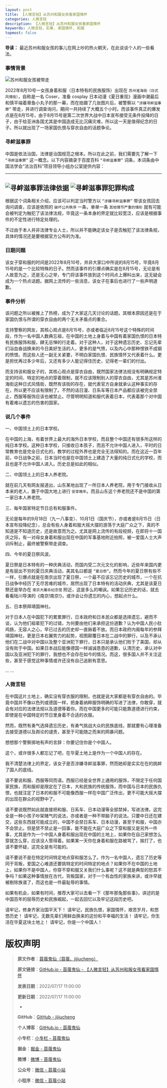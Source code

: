 ```yaml
---
layout: post
title: 【人微言轻】从苏州和服女孩看家国情怀
categories: 人微言轻
description: 【人微言轻】从苏州和服女孩看家国情怀
keywords: 人微言轻，实事, 家国情怀, 和服
topmost: false
---
```


**导读：**
最近苏州和服女孩的事儿在网上吵的热火朝天，在此谈谈个人的一些看法。

### 事情背景

![苏州和服女孩被带走](/images/TinyWords/2022-08-17-%E4%BA%BA%E5%BE%AE%E8%A8%80%E8%BD%BB-%E4%BB%8E%E8%8B%8F%E5%B7%9E%E5%92%8C%E6%9C%8D%E5%A5%B3%E5%AD%A9%E7%9C%8B%E5%AE%B6%E5%9B%BD%E6%83%85%E6%80%80-01.png)

2022年8月10号一女孩身着和服（日本特有的民族服饰）出现在 `苏州淮海街（日式风情街）`，自称是一名 Coser，准备 cosplay 日本动漫《夏日重现》漫画中潮最后和慎平端着章鱼小丸子的那一幕，而在拍摄了几张图片后，被警察以 `“涉嫌寻衅滋事罪”` 带走，并进行调查询问，期间一共持续了大概五个小时。而该事件真正的爆发点是在8月15号，由于8月15号是第二次世界大战中日本宣布接受无条件投降的日子，由于给亚洲各国尤其是中国造成无比沉痛灾难，所以这一天是值得纪念的日子。所以就出现了一场家国仇恨与穿衣自由的话题争论。

### 寻衅滋事罪

中国是依法治国，法律是治国规范之根本。所以在此之前，我们需要先了解一下 `“寻衅滋事罪”` 这一概念。以下内容摘录于百度百科 `“寻衅滋事罪”` 词条，本词条由中国法学会“法治百科”项目领导小组办公室提供内容：

------
![寻衅滋事罪法律依据](/images/TinyWords/2022-08-17-%E4%BA%BA%E5%BE%AE%E8%A8%80%E8%BD%BB-%E4%BB%8E%E8%8B%8F%E5%B7%9E%E5%92%8C%E6%9C%8D%E5%A5%B3%E5%AD%A9%E7%9C%8B%E5%AE%B6%E5%9B%BD%E6%83%85%E6%80%80-02.png)
![寻衅滋事罪犯罪构成](/images/TinyWords/2022-08-17-%E4%BA%BA%E5%BE%AE%E8%A8%80%E8%BD%BB-%E4%BB%8E%E8%8B%8F%E5%B7%9E%E5%92%8C%E6%9C%8D%E5%A5%B3%E5%AD%A9%E7%9C%8B%E5%AE%B6%E5%9B%BD%E6%83%85%E6%80%80-03.png)
------

根据这个词条相关介绍，应该可以判定当时警方以 `“涉嫌寻衅滋事罪”` 带该女孩回去询问调查，应该是依照的 `破坏公共秩序` 一条，单单一条 `其他情节严重的情形` 就有可能会被判定为触犯了该法律法规，毕竟这一条本身的界定就比较宽泛，应该是根据事件的不定性进行特定处理的。

不过由于本人并非法律专业人士，所以并不能确定该女子是否触犯了该法律条规，具体的情况还是要根据官方公布的为准。

### 日期问题

该女子穿和服的时间是2022年8月10号，并非大家口中所说的8月15号，毕竟8月15号的是一个比较特殊的日子。然而该事件的引爆点确实是在8月15号，无论是有人故意为之，还是无心之举，专门将该事件放到这个时间点上爆料出来，这无疑会成为一个热点话题。据网上流传的一些消息，该女子在事后也进行了一些声明道歉。

### 事件分析

该问题之所以被推上了热榜，成为了大家这几天讨论的话题。其根本原因还是在于家国仇恨与所谓的穿衣自由的两个无关矛盾点的重合。

支持警察的网友，其核心观点是8月15号，亦或者临近8月15号这个特殊的时间段，作为一名中国人数典忘祖，在中国的土地上身着与中国有着家国仇恨的日本特有民族服饰和服，肆无忌惮的行走着。对于这种人，对于这种遗忘历史、忘记先辈们浴血奋战换来的今日美好生活的人，更多的是气愤，以及内心中那种恨铁不成钢的愤恨。而这些人还一副无关紧要，不明白家国仇恨、民族情怀又代表着什么。更是担忧再过多少年后，又还有多少人能记得住历史，记得老一辈们的付出。

而支持该和服女子的，其核心观点是穿衣自由，既然国家法律法规没有明确规定特定的时间、特定的地点的穿着限制，就不应该限制别人的穿衣自由，尤其是苏州淮海街这种日式风情街，既然有该街的存在，就代表官方自身就承认这种事实的存在，所以更不应该有限制了。不然的话日漫、日系车等日本产品都应该被完全禁止，西服等服饰应该也被禁止。尽管明明知道和服代表着日本，代表着那个对中国有着难以遗忘的伤害的国家。

### 说几个事件

一、中国领土上的日本学校。

在中国的上海，有着世界上最大的海外日本学校，而且整个中国还有很多所这样的纯日本学校。这种日本学校，只接收日本孩子，而且不允许中国人进入，平时的日常教育也是完全日式化的，教学的过程外界也是完全无法得知的。而在这近一百年前，中日战争之前，日本当时也是在中国领土上建造了大量的纯日式化的学校，而且也是不允许中国人进入。历史总是如此的相似。

二、中国领土上的日本人养老院。

就在前几天有网友报道出，山东某地出现了一所日本人养老院，用于专门接收从日本来的老人，置于中国大地上进行 `安享晚年`。而且山东这个养老院还不是中国的第一家日本人养老院。

三、每年国家特定节日总有和服事件。

无论是每年的9月18日（九一八事变）、10月1日（国庆节），亦或者是8月15日（日本宣布投降纪念），总会有些人身着和服大摇大摆的游荡于大庭广众之下，真的不知道是不知道历史，还是故意而为之。尤其是网上流传的有段视频，在即将十一国庆之际，有一对母女身着和服出现在中国的军事基地附近拍照，被一爱国人士大声训斥制止，最终被警察带走调查。

四、今年的夏日祭风波。

夏日祭是日本特有的一种庆典活动，而国内受二次元文化的影响，近些年来国内更是有层出不穷的夏日庆典活动，美其名曰都是 `“夏日祭”`。然而今年的夏日祭有些不一样，引爆点就是在南京出现了夏日祭，一个最不应该忘记历史的城市，一个在抗日战争中经历了无尽苦难的城市，居然出现了日本特有的活动庆典，尤其是该夏日祭还是举办在 `南京大屠杀纪念馆` 附近，这是多么的嘲讽。如果忘记历史的话，就去看看陆川导演的《南京!南京!》，或许会让你遗忘的内心，想起点什么。

五、日本祭拜靖国神社。

对于日本人在中国犯下的累累罪行，日本政府和日本民众都是选择遗忘，避而不谈，认为他们祖辈犯下的过错，为何要由他们来承担这份道歉？认为中国人民小肚鸡肠，无容人之心，早已过去的历史却一直揪着不放。而日本政府内阁每年的参拜靖国神社，更是日本右翼势力的起势，视图颠覆日本在二战中的罪行，以及不承认他们在二战中对中国以及整个亚洲犯下罪行，日本只是承认他们败于了美国，却从没有败于中国。如果日本战后能像德国一样诚诚恳恳的道歉，认清历史，承认对中国以及亚洲犯下的罪行，我想也不会存在如今的情况。而这，很多国人并不关注这些，甚至于感觉这种事情或许还没有自己追剧有意思。

...
...

### 人微言轻

在中国这片土地上，确实没有穿衣服的限制，也就是说大家都是有穿衣自由的。毕竟中国并不像以色列或德国一样，把身着纳粹服饰明确的写进了法律，你敢穿，就会有对应的法律法规以及道德等着你。而在中国更多的可能只能靠道德进行约束，即使是在中国特定的节日里身着不合适的衣服。

然而，既然有勇气选择遗忘历史，有勇气挑战大众的民族底线，那就要有心理准备去接受道德以及舆论的谴责，甚至于可能随之而来的网暴问题。

想想那个警察掷地有声的言辞：你要记住你是个中国人。

这个，或许很多人都忘记了吧，在华夏土地上是作为一个中国人的存在。

我不清楚法律上的界定，该女子是否涉嫌寻衅滋事罪，然而她却是实实在在的挑衅了国人的底线。

请不要说和服、西服等同而语。西服已经是全世界上通用的服饰，不限定于任何国家民族，而和服却是限定在了日本，大和民族的传统服饰，而中国与日本的民族仇恨，也就注定了日本的和服不可能像西服一样在中国广泛传出，更不可能大摇大摆的出现在群众的视野中了。

请不要说既然如此就直接把和服、日系车、日本动漫等全部禁掉，写进法律。这完全是一种小孩子吵架赌气的说法，亦或者是一种不带脑子的说法。只要中日还在建交，这些东西就可能成立的，中国不会禁日系车、日本动漫，甚至于和服，中国亦不会禁止。但是禁不禁止是一回事，能不能在大庭广众之下穿和服又是另外一件事，尤其是作为一个中国人身着和服出现在中国的土地上，如果你在自己家想怎么穿就怎么穿，应该没人管得着。如果某一天你在身着和服在路被骂了，挨打了，也请不要怀疑，这完全是有可能的。

请不要说不是在特定时间特定地点穿和服怎么了。作为一名中国人，遗忘了历史等同于背叛，爱国之心难道还要挑特定的时间特定的地点？如果你不在中国的土地上，如果你不是中国人，你穿不穿和服又关我们什么事呢？这不就是典型的怒其不争吗？如果这种事情放在古代，背叛国家，对于一个有血性的家族来讲，或许早就被剔除族谱了，而这也是一件最耻辱的事情。

如果有机会，如果有时间，推荐大家可以去看一下《那年那兔那些事》，讲述的是中国百年的屈辱历史和民族崛起，一起去回忆以及牢记这段历史吧。

请牢记，修身齐家治国平天下！
请牢记，民族仇恨，家国情怀，艰苦岁月，和悠悠历史！
请牢记，无数先辈们用鲜血换来的这份和平幸福的生活！
请牢记，你生活在华夏这块土地上！
请牢记，你是一个中国人！

# 版权声明

> **原文作者**：[苜蓿鬼仙（苜蓿、jijiucheng）](https://jijiucheng.github.io/)
> 
> **原文链接**：[GitHub.io - 苜蓿鬼仙 - 【人微言轻】从苏州和服女孩看家国情怀](https://jijiucheng.github.io/2022/08/17/人微言轻/从苏州和服女孩看家国情怀/)
> 
> **发表日期**：2022/07/17 11:00:00
> 
> **更新日期**：2022/07/17 11:00:00
> 
> -
> 
> **GitHub**：[GitHub - jijiucheng](https://github.com/jijiucheng)
> 
> **个人博客**：[GitHub.io - 苜蓿鬼仙](https://jijiucheng.github.io)
> 
> **小专栏**：[小专栏 - 苜蓿鬼仙](https://xiaozhuanlan.com/u/6667468960)
> 
> **掘金**：[掘金 - 苜蓿鬼仙](https://juejin.im/user/5a31e95c51882533d023137d)
> 
> **微博**：[微博 - 苜蓿鬼仙](https://weibo.com/u/1585459545)
> 
> **公众号**：[微信 - 苜蓿小站](#)
> 
> **小程序**：[微信 - 苜蓿小站](#)